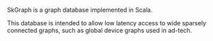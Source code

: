 
SkGraph is a graph database implemented in Scala.

This database is intended to allow low latency access to wide sparsely connected graphs, 
such as global device graphs used in ad-tech.
